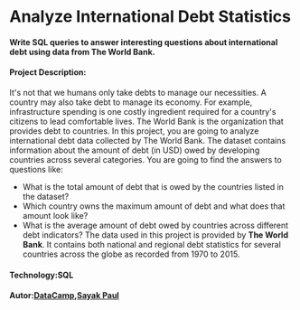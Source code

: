 # Analyze International Debt Statistics
#### Write SQL queries to answer interesting questions about international debt using data from The World Bank.
#### Project Description:
It's not that we humans only take debts to manage our necessities. A country may also take debt to manage its economy. For example, infrastructure spending is one costly ingredient required for a country's citizens to lead comfortable lives. The World Bank is the organization that provides debt to countries.
In this project, you are going to analyze international debt data collected by The World Bank. The dataset contains information about the amount of debt (in USD) owed by developing countries across several categories. You are going to find the answers to questions like:
- What is the total amount of debt that is owed by the countries listed in the dataset?
- Which country owns the maximum amount of debt and what does that amount look like?
- What is the average amount of debt owed by countries across different debt indicators?
The data used in this project is provided by **The World Bank**. It contains both national and regional debt statistics for several countries across the globe as recorded from 1970 to 2015.
#### Technology:SQL
#### Autor:[DataCamp](https://app.datacamp.com/learn/projects/754 "DataCamp"),[Sayak Paul](https://www.datacamp.com/instructors/spsayakpaul "Sayak Paul")
